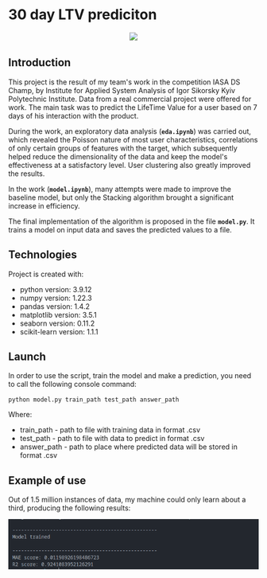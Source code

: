# 30 day LTV prediciton


<div id="header" align="center">
  <img src="https://media.giphy.com/media/M9gbBd9nbDrOTu1Mqx/giphy.gif" width="100"/>
</div>

## <b>Introduction</b>
This project is the result of my team's work in the competition IASA DS Champ, by Institute for Applied System Analysis of Igor Sikorsky Kyiv Polytechnic Institute. Data from a real commercial project were offered for work. The main task was to predict the LifeTime Value for a user based on 7 days of his interaction with the product.

During the work, an exploratory data analysis (<b>`eda.ipynb`</b>) was carried out, which revealed the Poisson nature of most user characteristics, correlations of only certain groups of features with the target, which subsequently helped reduce the dimensionality of the data and keep the model's effectiveness at a satisfactory level. User clustering also greatly improved the results.

In the work (<b>`model.ipynb`</b>), many attempts were made to improve the baseline model, but only the Stacking algorithm brought a significant increase in efficiency.

The final implementation of the algorithm is proposed in the file <b>`model.py`</b>. It trains a model on input data and saves the predicted values to a file.

## <b>Technologies</b>
Project is created with:
- python version: 3.9.12
- numpy version: 1.22.3
- pandas version: 1.4.2
- matplotlib version: 3.5.1
- seaborn version: 0.11.2
- scikit-learn version: 1.1.1

## <b>Launch</b>
In order to use the script, train the model and make a prediction, you need to call the following console command:

```
python model.py train_path test_path answer_path
```

Where:
- train_path - path to file with training data in format .csv
- test_path - path to file with data to predict in format .csv
- answer_path - path to place where predicted data will be stored in format .csv

## <b>Example of use</b>
Out of 1.5 million instances of data, my machine could only learn about a third, producing the following results:

![Example](ds.png)

